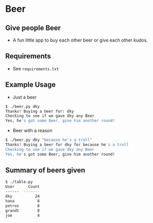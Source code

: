 # Beer

## Give people Beer

- A fun little app to buy each other beer or give each other kudos.

## Requirements

- See `requirements.txt`

## Example Usage

- Just a beer

```bash
$ ./beer.py dky
Thanks! Buying a beer for: dky
Checking to see if we gave dky any Beer
Yes, he's got some Beer, give him another round!
```

- Beer with a reason

```bash
$ ./beer.py dky "because he's a troll"
Thanks! Buying a beer for dky for because he's a troll
Checking to see if we gave dky any Beer
Yes, he's got some Beer, give him another round!
```

## Summary of beers given

```bash
$ ./table.py
User      Count
------  -------
dky          24
hana          8
petros        8
grandt        8
joe           4
```

